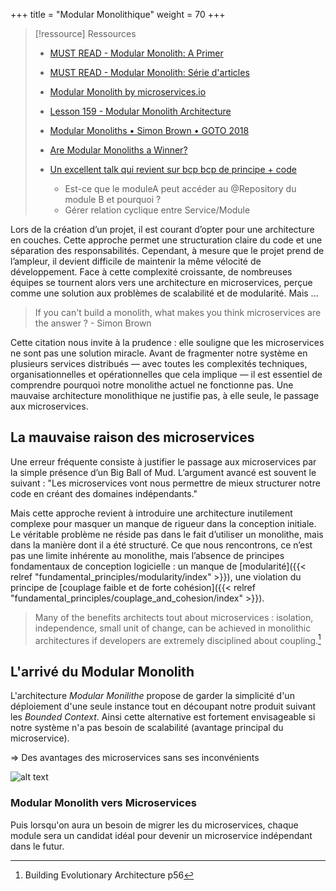 +++
title = "Modular Monolithique"
weight = 70
+++

> [!ressource] Ressources
> - [MUST READ - Modular Monolith: A Primer](https://www.kamilgrzybek.com/blog/posts/modular-monolith-primer)
> - [MUST READ - Modular Monolith: Série d'articles](https://www.kamilgrzybek.com/blog/categories/modular-monolith)
> - [Modular Monolith by microservices.io](https://microservices.io/post/architecture/2023/07/31/how-modular-can-your-monolith-go-part-1.html)
> - [Lesson 159 - Modular Monolith Architecture](https://youtu.be/ikuu3QIuJuc)
> - [Modular Monoliths • Simon Brown • GOTO 2018](https://youtu.be/5OjqD-ow8GE)
> - [Are Modular Monoliths a Winner?](https://hexmaster.nl/posts/are-modular-monoliths-a-winner/)
>
> - [Un excellent talk qui revient sur bcp bcp de principe + code](https://youtu.be/nuHMlA3iLjY)
>   - Est-ce que le moduleA peut accéder au @Repository du module B et pourquoi ?
>   - Gérer relation cyclique entre Service/Module

Lors de la création d’un projet, il est courant d’opter pour une architecture en couches. Cette approche permet une structuration claire du code et une séparation des responsabilités. Cependant, à mesure que le projet prend de l’ampleur, il devient difficile de maintenir la même vélocité de développement. Face à cette complexité croissante, de nombreuses équipes se tournent alors vers une architecture en microservices, perçue comme une solution aux problèmes de scalabilité et de modularité. Mais ...

> If you can't build a monolith, what makes you think microservices are the answer ? - Simon Brown

Cette citation nous invite à la prudence : elle souligne que les microservices ne sont pas une solution miracle. Avant de fragmenter notre système en plusieurs services distribués — avec toutes les complexités techniques, organisationnelles et opérationnelles que cela implique — il est essentiel de comprendre pourquoi notre monolithe actuel ne fonctionne pas. Une mauvaise architecture monolithique ne justifie pas, à elle seule, le passage aux microservices. 

## La mauvaise raison des microservices

Une erreur fréquente consiste à justifier le passage aux microservices par la simple présence d’un Big Ball of Mud. L’argument avancé est souvent le suivant : "Les microservices vont nous permettre de mieux structurer notre code en créant des domaines indépendants."

Mais cette approche revient à introduire une architecture inutilement complexe pour masquer un manque de rigueur dans la conception initiale. Le véritable problème ne réside pas dans le fait d’utiliser un monolithe, mais dans la manière dont il a été structuré. Ce que nous rencontrons, ce n’est pas une limite inhérente au monolithe, mais l’absence de principes fondamentaux de conception logicielle : un manque de [modularité]({{< relref "fundamental_principles/modularity/index" >}}), une violation du principe de [couplage faible et de forte cohésion]({{< relref "fundamental_principles/couplage_and_cohesion/index" >}}).

> Many of the benefits architects tout about microservices : isolation, independence, small unit of change, can be achieved in monolithic architectures if developers are extremely disciplined about coupling.[^1]

## L'arrivé du Modular Monolith

L'architecture *Modular Monilithe* propose de garder la simplicité d'un déploiement d'une seule instance tout en découpant notre produit suivant les *Bounded Context*. Ainsi cette alternative est fortement envisageable si notre système n'a pas besoin de scalabilité (avantage principal du microservice).

=> Des avantages des microservices sans ses inconvénients

![alt text](alternative.png)

### Modular Monolith vers Microservices

Puis lorsqu'on aura un besoin de migrer les du microservices, chaque module sera un candidat idéal pour devenir un microservice indépendant dans le futur.

[^1]: Building Evolutionary Architecture p56
